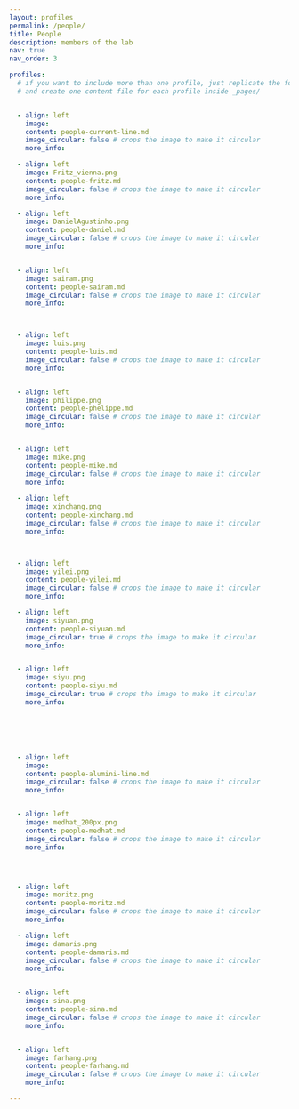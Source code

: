 ```yaml
---
layout: profiles
permalink: /people/
title: People
description: members of the lab
nav: true
nav_order: 3

profiles:
  # if you want to include more than one profile, just replicate the following block
  # and create one content file for each profile inside _pages/


  - align: left
    image: 
    content: people-current-line.md
    image_circular: false # crops the image to make it circular
    more_info: 

  - align: left
    image: Fritz_vienna.png
    content: people-fritz.md
    image_circular: false # crops the image to make it circular
    more_info: 

  - align: left
    image: DanielAgustinho.png
    content: people-daniel.md
    image_circular: false # crops the image to make it circular
    more_info: 


  - align: left
    image: sairam.png
    content: people-sairam.md
    image_circular: false # crops the image to make it circular
    more_info: 



  - align: left
    image: luis.png
    content: people-luis.md
    image_circular: false # crops the image to make it circular
    more_info: 


  - align: left
    image: philippe.png
    content: people-phelippe.md
    image_circular: false # crops the image to make it circular
    more_info: 


  - align: left
    image: mike.png
    content: people-mike.md
    image_circular: false # crops the image to make it circular
    more_info: 
  
  - align: left
    image: xinchang.png
    content: people-xinchang.md
    image_circular: false # crops the image to make it circular
    more_info: 



  - align: left
    image: yilei.png
    content: people-yilei.md
    image_circular: false # crops the image to make it circular
    more_info: 

  - align: left
    image: siyuan.png
    content: people-siyuan.md
    image_circular: true # crops the image to make it circular
    more_info: 


  - align: left
    image: siyu.png
    content: people-siyu.md
    image_circular: true # crops the image to make it circular
    more_info: 






  - align: left
    image: 
    content: people-alumini-line.md
    image_circular: false # crops the image to make it circular
    more_info: 


  - align: left
    image: medhat_200px.png
    content: people-medhat.md
    image_circular: false # crops the image to make it circular
    more_info: 




  - align: left
    image: moritz.png
    content: people-moritz.md
    image_circular: false # crops the image to make it circular
    more_info: 

  - align: left
    image: damaris.png
    content: people-damaris.md
    image_circular: false # crops the image to make it circular
    more_info: 


  - align: left
    image: sina.png
    content: people-sina.md
    image_circular: false # crops the image to make it circular
    more_info: 


  - align: left
    image: farhang.png
    content: people-farhang.md
    image_circular: false # crops the image to make it circular
    more_info: 

---
```

